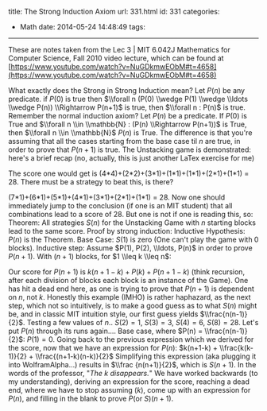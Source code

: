 title: The Strong Induction Axiom
url: 331.html
id: 331
categories:
  - Math
date: 2014-05-24 14:48:49
tags:
---
These are notes taken from the Lec 3 | MIT 6.042J Mathematics for Computer Science, Fall 2010 video lecture, which can be found at [https://www.youtube.com/watch?v=NuGDkmwEObM#t=4658](https://www.youtube.com/watch?v=NuGDkmwEObM#t=4658) 

What exactly does the Strong in Strong Induction mean? Let $P(n)$ be any predicate. if $P(0)$ is true then $\\forall n (P(0) \\wedge P(1) \\wedge \\ldots \\wedge P(n)) \\Rightarrow P(n+1)$ is true, then $\\forall n : P(n)$ is true. Remember the normal induction axiom? Let $P(n)$ be a predicate. If $P(0)$ is True and $\\forall n \\in \\mathbb{N} : (P(n) \\Rightarrow P(n+1))$ is True, then $\\forall n \\in \\mathbb{N}$ $P(n)$ is True. The difference is that you're assuming that all the cases starting from the base case til $n$ are true, in order to prove that $P(n+1)$ is true. The Unstacking game is demonstrated: here's a brief recap (no, actually, this is just another LaTex exercise for me) 

<script type="text/tikz">
    \begin{tikzpicture}[level distance=1.5cm, level 1/.style={sibling distance=5.5cm}, level 2/.style={sibling distance=2.5cm}, level 3/.style={sibling distance=1.2cm}, level 4/.style={sibling distance=1.5cm}]
    \tikzstyle{every node}=[minimum size=1cm,draw] [+preamble] 

    \node (Root) {8} 
	child { 
		node {4} 
		child { 
			node {2} 
			child { 
				node {1} 
			} 
			child { 
				node {1} 
			} 
		} 
		child { 
			node {2} 
			child { 
				node {1} 
			} 
			child { 
				node {1} 
			} 
		} 
	} 
	child { 
		node {4} 
		child { 
			node {3} 
			child { 
				node {2} 
				child { 
					node {1} 
				} 
				child { 
					node {1} 
				} 
			} 
			child { 
				node {1} 
			} 
		} 
		child { 
			node {1} 
		} 
	};
  
  \end{tikzpicture}
</script>

The score one would get is (4\*4)+(2\*2)+(3\*1)+(1\*1)+(1\*1)+(2\*1)+(1\*1) = 28. There must be a strategy to beat this, is there? 

<script type="text/tikz">
    \begin{tikzpicture}
  \usetikzlibrary{trees} [preamble] \tikzstyle{every node}=[minimum size=1cm,draw] \node (Root) {8} child { node {7} child { node {6} child { node {5} child {node {4} child {node {3} child {node {2} child {node {1} } child {node {1} } } child {node {1} } } child {node {1} } } child {node {1} } } child { node {1} } } child {node {1} } } child {node {1} }; 
  \end{tikzpicture}
</script>

(7\*1)+(6\*1)+(5\*1)+(4\*1)+(3\*1)+(2\*1)+(1\*1) = 28. Now one should immediately jump to the conclusion (if one is an MIT student) that all combinations lead to a score of 28. But one is not if one is reading this, so: Theorem: All strategies $S(n)$ for the Unstacking Game with $n$ starting blocks lead to the same score. Proof by strong induction: Inductive Hypothesis: $P(n)$ is the Theorem. Base Case: $S(1)$ is zero (One can't play the game with 0 blocks). Inductive step: Assume $P(1), P(2), \\ldots, P(n)$ in order to prove $P(n+1)$. With $(n+1)$ blocks, for $1 \\leq k \\leq n$: 

<script type="text/tikz">
\begin{tikzpicture} \usepackage{tikz} \usetikzlibrary{trees} \node (Root) {n+1} child {node {k}} child {node {n+1-k}}; \end{tikzpicture} 
</script>

Our score for $P(n+1)$ is $k(n+1-k)+P(k)+P(n+1-k)$ (think recursion, after each division of blocks each block is an instance of the Game). One has hit a dead end here, as one is trying to prove that $P(n+1)$ is dependent on $n$, not $k$. Honestly this example (IMHO) is rather haphazard, as the next step, which not so intuitively, is to make a good guess as to what $S(n)$ might be, and in classic MIT intuition style, our first guess yields $\\frac{n(n-1)}{2}$. Testing a few values of $n$.. $S(2) = 1$, $S(3) = 3$, $S(4) = 6$, $S(8) = 28$. Let's put $P(n)$ through its runs again.... Base case, where $P(n) = \\frac{n(n-1)}{2}$: $P(1) = 0$. Going back to the previous expression which we derived for the score, now that we have an expression for $P(n)$: $k(n+1-k) + \\frac{k(k-1)}{2} + \\frac{(n+1-k)(n-k)}{2}$ Simplifying this expression (aka plugging it into WolframAlpha...) results in $\\frac {n(n+1)}{2}$, which is $S(n+1)$. In the words of the professor, "_The_ $k$ _disappears._" We have worked backwards (to my understanding), deriving an expression for the score, reaching a dead end, where we have to stop assuming ($k$), come up with an expression for $P(n)$, and filling in the blank to prove $P$(or $S$)$(n+1)$.
